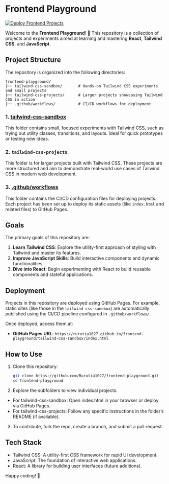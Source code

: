 # Frontend Playground

[![Deploy Frontend Projects](https://github.com/Rurutia1027/frontend-playground/actions/workflows/npm-publish-github-packages.yml/badge.svg)](https://github.com/Rurutia1027/frontend-playground/actions/workflows/npm-publish-github-packages.yml)

Welcome to the **Frontend Playground**! 🎨 This repository is a collection of projects and experiments aimed at learning and mastering **React**, **Tailwind CSS**, and **JavaScript**.

## Project Structure

The repository is organized into the following directories:

```
frontend-playground/
├── tailwind-css-sandbox/       # Hands-on Tailwind CSS experiments and small projects
├── tailwind-css-projects/      # Larger projects showcasing Tailwind CSS in action
├── .github/workflows/          # CI/CD workflows for deployment
```

### 1. [tailwind-css-sandbox](https://rurutia1027.github.io/frontend-playground/tailwind-css-sandbox/index.html)

This folder contains small, focused experiments with Tailwind CSS, such as trying out utility classes, transitions, and layouts. Ideal for quick prototypes or testing new ideas.

### 2. `tailwind-css-projects`

This folder is for larger projects built with Tailwind CSS. These projects are more structured and aim to demonstrate real-world use cases of Tailwind CSS in modern web development.

### 3. [.github/workflows](https://github.com/Rurutia1027/frontend-playground/actions)

This folder contains the CI/CD configuration files for deploying projects. Each project has been set up to deploy its static assets (like `index.html` and related files) to GitHub Pages.

## Goals

The primary goals of this repository are:

1. **Learn Tailwind CSS**: Explore the utility-first approach of styling with Tailwind and master its features.
2. **Improve JavaScript Skills**: Build interactive components and dynamic functionalities.
3. **Dive into React**: Begin experimenting with React to build reusable components and stateful applications.

## Deployment

Projects in this repository are deployed using GitHub Pages. For example, static sites (like those in the `tailwind-css-sandbox`) are automatically published using the CI/CD pipeline configured in `.github/workflows/`.

Once deployed, access them at:

- **GitHub Pages URL**: `https://rurutia1027.github.io/frontend-playground/tailwind-css-sandbox/index.html`

## How to Use

1. Clone this repository:
   ```bash
   git clone https://github.com/Rurutia1027/frontend-playground.git
   cd frontend-playground
   ```
2. Explore the subfolders to view individual projects.

- For tailwind-css-sandbox: Open index.html in your browser or deploy via GitHub Pages.
- For tailwind-css-projects: Follow any specific instructions in the folder’s README (if available).

3. To contribute, fork the repo, create a branch, and submit a pull request.

## Tech Stack

- Tailwind CSS: A utility-first CSS framework for rapid UI development.
- JavaScript: The foundation of interactive web applications.
- React: A library for building user interfaces (future additions).

Happy coding! 🚀
